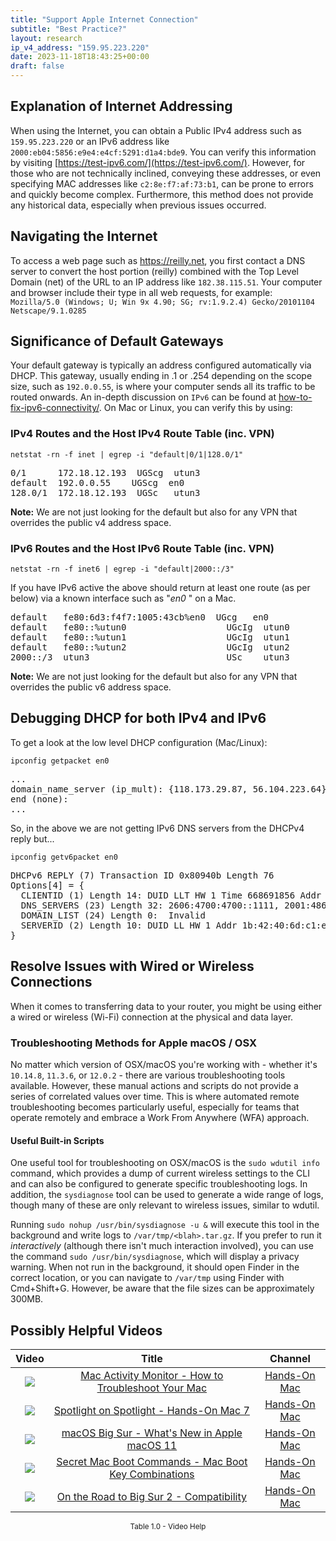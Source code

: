 ```yaml
---
title: "Support Apple Internet Connection"
subtitle: "Best Practice?"
layout: research
ip_v4_address: "159.95.223.220"
date: 2023-11-18T18:43:25+00:00
draft: false
---
```


## Explanation of Internet Addressing

When using the Internet, you can obtain a Public IPv4 address such as ```159.95.223.220``` or an IPv6 address like ```2000:eb04:5856:e9e4:e4cf:5291:d1a4:bde9```. You can verify this information by visiting [https://test-ipv6.com/](https://test-ipv6.com/). However, for those who are not technically inclined, conveying these addresses, or even specifying MAC addresses like ```c2:8e:f7:af:73:b1```, can be prone to errors and quickly become complex. Furthermore, this method does not provide any historical data, especially when previous issues occurred.
## Navigating the Internet
To access a web page such as https://reilly.net, you first contact a DNS server to convert the host portion (reilly) combined with the Top Level Domain (net) of the URL to an IP address like ```182.38.115.51```. Your computer and browser include their type in all web requests, for example: <br>```Mozilla/5.0 (Windows; U; Win 9x 4.90; SG; rv:1.9.2.4) Gecko/20101104 Netscape/9.1.0285```
## Significance of Default Gateways
Your default gateway is typically an address configured automatically via DHCP. This gateway, usually ending in .1 or .254 depending on the scope size, such as ```192.0.0.55```, is where your computer sends all its traffic to be routed onwards. An in-depth discussion on ```IPv6``` can be found at [how-to-fix-ipv6-connectivity/](/blog/how-to-fix-ipv6-connectivity/). On Mac or Linux, you can verify this by using: <br>
### IPv4 Routes and the Host IPv4 Route Table (inc. VPN)
```netstat -rn -f inet | egrep -i "default|0/1|128.0/1"```

<pre>
0/1      172.18.12.193  UGScg  utun3
default  192.0.0.55    UGScg  en0
128.0/1  172.18.12.193  UGSc   utun3</pre>

**Note:** We are not just looking for the default but also for any VPN that overrides the public v4 address space.

### IPv6 Routes and the Host IPv6 Route Table (inc. VPN)
```netstat -rn -f inet6 | egrep -i "default|2000::/3"```

If you have IPv6 active the above should return at least one route (as per below) via a known interface such as "_en0_ " on a Mac. 

<pre>
default   fe80:6d3:f4f7:1005:43cb%en0  UGcg   en0
default   fe80::%utun0                   UGcIg  utun0
default   fe80::%utun1                   UGcIg  utun1
default   fe80::%utun2                   UGcIg  utun2
2000::/3  utun3                          USc    utun3</pre>

**Note:** We are not just looking for the default but also for any VPN that overrides the public v6 address space.
<br>

## Debugging DHCP for both IPv4 and IPv6

To get a look at the low level DHCP configuration (Mac/Linux): 

```ipconfig getpacket en0```

<pre>
...
domain_name_server (ip_mult): {118.173.29.87, 56.104.223.64}
end (none):
...</pre>

So, in the above we are not getting IPv6 DNS servers from the DHCPv4 reply but...

```ipconfig getv6packet en0```

<pre>
DHCPv6 REPLY (7) Transaction ID 0x80940b Length 76
Options[4] = {
  CLIENTID (1) Length 14: DUID LLT HW 1 Time 668691856 Addr c2:8e:f7:af:73:b1
  DNS_SERVERS (23) Length 32: 2606:4700:4700::1111, 2001:4860:4860::8844
  DOMAIN_LIST (24) Length 0:  Invalid
  SERVERID (2) Length 10: DUID LL HW 1 Addr 1b:42:40:6d:c1:e2
}</pre>




## Resolve Issues with Wired or Wireless Connections
When it comes to transferring data to your router, you might be using either a wired or wireless (Wi-Fi) connection at the physical and data layer.
### Troubleshooting Methods for Apple macOS / OSX
No matter which version of OSX/macOS you're working with - whether it's ```10.14.8```, ```11.3.6```, or ```12.0.2``` - there are various troubleshooting tools available. However, these manual actions and scripts do not provide a series of correlated values over time. This is where automated remote troubleshooting becomes particularly useful, especially for teams that operate remotely and embrace a Work From Anywhere (WFA) approach.
#### Useful Built-in Scripts
One useful tool for troubleshooting on OSX/macOS is the ```sudo wdutil info``` command, which provides a dump of current wireless settings to the CLI and can also be configured to generate specific troubleshooting logs. In addition, the ```sysdiagnose``` tool can be used to generate a wide range of logs, though many of these are only relevant to wireless issues, similar to wdutil.

Running ```sudo nohup /usr/bin/sysdiagnose -u &``` will execute this tool in the background and write logs to ```/var/tmp/<blah>.tar.gz```. If you prefer to run it *interactively* (although there isn't much interaction involved), you can use the command ```sudo /usr/bin/sysdiagnose```, which will display a privacy warning. When not run in the background, it should open Finder in the correct location, or you can navigate to ```/var/tmp``` using Finder with Cmd+Shift+G. However, be aware that the file sizes can be approximately 300MB.
## Possibly Helpful Videos

<link href="/plugins/lity/css/lity.min.css" rel="stylesheet">
<script src="/plugins/lity/js/lity.min.js"></script>
<div class="table1-start"></div>

|Video | Title | Channel |
| :---: | :---: | :---: |
|<a href="https://www.youtube.com/watch?v=TWzWd_DiaJ0" data-lity><img src="https://i.ytimg.com/vi/TWzWd_DiaJ0/default.jpg" class="img-fluid"></a>|<a href="https://www.youtube.com/watch?v=TWzWd_DiaJ0" data-lity>Mac Activity Monitor - How to Troubleshoot Your Mac</a>|<a target="_blank" href="https://www.youtube.com/channel/UCg43DP8MdHVcl4rFK_delBg" >Hands-On Mac</a>|
|<a href="https://www.youtube.com/watch?v=RslZ4W1EPqk" data-lity><img src="https://i.ytimg.com/vi/RslZ4W1EPqk/default.jpg" class="img-fluid"></a>|<a href="https://www.youtube.com/watch?v=RslZ4W1EPqk" data-lity>Spotlight on Spotlight - Hands-On Mac 7</a>|<a target="_blank" href="https://www.youtube.com/channel/UCg43DP8MdHVcl4rFK_delBg" >Hands-On Mac</a>|
|<a href="https://www.youtube.com/watch?v=JMKi6o9kaZI" data-lity><img src="https://i.ytimg.com/vi/JMKi6o9kaZI/default.jpg" class="img-fluid"></a>|<a href="https://www.youtube.com/watch?v=JMKi6o9kaZI" data-lity>macOS Big Sur - What&#39;s New in Apple macOS 11</a>|<a target="_blank" href="https://www.youtube.com/channel/UCg43DP8MdHVcl4rFK_delBg" >Hands-On Mac</a>|
|<a href="https://www.youtube.com/watch?v=VwNYWAxHCgM" data-lity><img src="https://i.ytimg.com/vi/VwNYWAxHCgM/default.jpg" class="img-fluid"></a>|<a href="https://www.youtube.com/watch?v=VwNYWAxHCgM" data-lity>Secret Mac Boot Commands - Mac Boot Key Combinations</a>|<a target="_blank" href="https://www.youtube.com/channel/UCg43DP8MdHVcl4rFK_delBg" >Hands-On Mac</a>|
|<a href="https://www.youtube.com/watch?v=HEbK-Tignuc" data-lity><img src="https://i.ytimg.com/vi/HEbK-Tignuc/default.jpg" class="img-fluid"></a>|<a href="https://www.youtube.com/watch?v=HEbK-Tignuc" data-lity>On the Road to Big Sur 2 - Compatibility</a>|<a target="_blank" href="https://www.youtube.com/channel/UCg43DP8MdHVcl4rFK_delBg" >Hands-On Mac</a>|

<center><small>Table 1.0 - Video Help</small></center>
 <br>
<div class="table1-end"></div>
<script type="text/javascript">
(function() {
    $('div.table1-start').nextUntil('div.table1-end', 'table').addClass('table thead-dark table-striped table-responsive rounded').attr('id', 't1');
    $('#t1').find('thead').addClass('thead-dark');
})();
</script>

